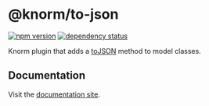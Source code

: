 # @knorm/to-json

[![npm version](https://badge.fury.io/js/%40knorm%2Fto-json.svg)](https://badge.fury.io/js/%40knorm%2Fto-json)
[![dependency status](https://david-dm.org/knorm/to-json.svg)](https://david-dm.org/knorm/to-json)

Knorm plugin that adds a
[toJSON](https://developer.mozilla.org/en-US/docs/Web/JavaScript/Reference/Global_Objects/JSON/stringify#toJSON()_behavior)
method to model classes.

## Documentation

Visit the [documentation site](https://knorm.netlify.app).

